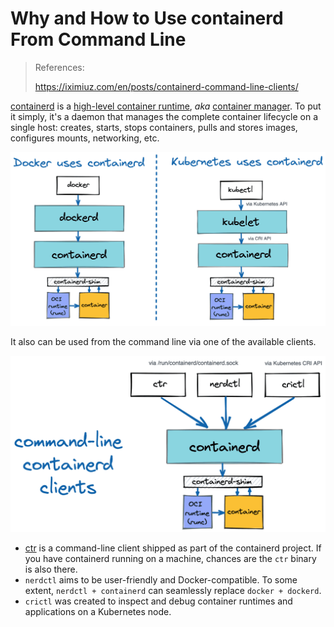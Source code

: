 # Why and How to Use containerd From Command Line

> References:
>
> https://iximiuz.com/en/posts/containerd-command-line-clients/



[containerd](https://github.com/containerd/containerd) is a [high-level container runtime](https://iximiuz.com/en/posts/journey-from-containerization-to-orchestration-and-beyond/#container-runtimes), *aka* [container manager](https://iximiuz.com/en/posts/journey-from-containerization-to-orchestration-and-beyond/#container-management). To put it simply, it's a daemon that manages the complete container  lifecycle on a single host: creates, starts, stops containers, pulls and stores images, configures mounts, networking, etc.

![Docker and Kubernetes use containerd](.containerd-images/docker-and-kubernetes-use-containerd-2000-opt.png)

It also can be used from the command line via one of the available clients.

![containerd command-line clients (ctr, nerdctl, crictl)](.containerd-images/containerd-command-line-clients-2000-opt.png)

- [ctr](https://github.com/containerd/containerd/tree/e1ad7791077916aac9c1f4981ad350f0e3fce719/cmd/ctr) is a command-line client shipped as part of the containerd project. If  you have containerd running on a machine, chances are the `ctr` binary is also there.
- `nerdctl` aims to be user-friendly and Docker-compatible. To some extent, `nerdctl + containerd` can seamlessly replace `docker + dockerd`.
- `crictl` was created to inspect and debug container runtimes and applications on a Kubernetes node.